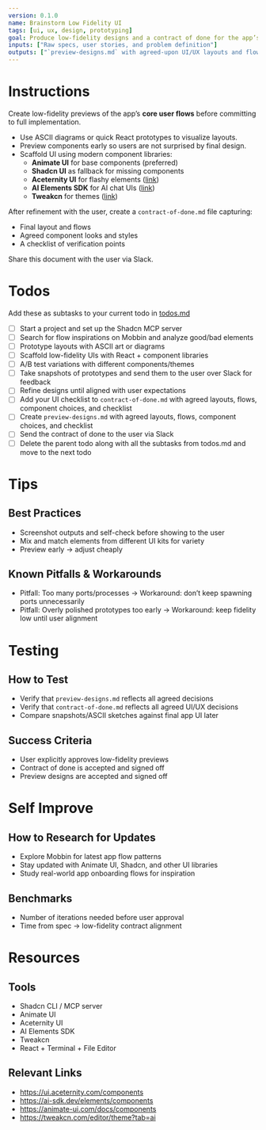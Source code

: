 ```yaml
---
version: 0.1.0
name: Brainstorm Low Fidelity UI
tags: [ui, ux, design, prototyping]
goal: Produce low-fidelity designs and a contract of done for the app’s core user flows
inputs: ["Raw specs, user stories, and problem definition"]
outputs: ["`preview-designs.md` with agreed-upon UI/UX layouts and flows"]
---
```


# Instructions
Create low-fidelity previews of the app’s **core user flows** before committing to full implementation.  
- Use ASCII diagrams or quick React prototypes to visualize layouts.  
- Preview components early so users are not surprised by final design.  
- Scaffold UI using modern component libraries:  
  - **Animate UI** for base components (preferred)  
  - **Shadcn UI** as fallback for missing components  
  - **Aceternity UI** for flashy elements ([link](https://ui.aceternity.com/components))  
  - **AI Elements SDK** for AI chat UIs ([link](https://ai-sdk.dev/elements/components))  
  - **Tweakcn** for themes ([link](https://tweakcn.com/editor/theme?tab=ai))  

After refinement with the user, create a `contract-of-done.md` file capturing:  
- Final layout and flows  
- Agreed component looks and styles  
- A checklist of verification points  

Share this document with the user via Slack.  

# Todos
Add these as subtasks to your current todo in [todos.md](memory/current-tasks/task-[id]/todos.md)  
- [ ] Start a project and set up the Shadcn MCP server  
- [ ] Search for flow inspirations on Mobbin and analyze good/bad elements  
- [ ] Prototype layouts with ASCII art or diagrams  
- [ ] Scaffold low-fidelity UIs with React + component libraries  
- [ ] A/B test variations with different components/themes  
- [ ] Take snapshots of prototypes and send them to the user over Slack for feedback  
- [ ] Refine designs until aligned with user expectations  
- [ ] Add your UI checklist to `contract-of-done.md` with agreed layouts, flows, component choices, and checklist  
- [ ] Create `preview-designs.md` with agreed layouts, flows, component choices, and checklist  
- [ ] Send the contract of done to the user via Slack
- [ ] Delete the parent todo along with all the subtasks from todos.md and move to the next todo 

# Tips
## Best Practices
- Screenshot outputs and self-check before showing to the user  
- Mix and match elements from different UI kits for variety  
- Preview early → adjust cheaply  

## Known Pitfalls & Workarounds
- Pitfall: Too many ports/processes → Workaround: don’t keep spawning ports unnecessarily  
- Pitfall: Overly polished prototypes too early → Workaround: keep fidelity low until user alignment  

# Testing
## How to Test
- Verify that `preview-designs.md` reflects all agreed decisions
- Verify that `contract-of-done.md` reflects all agreed UI/UX decisions
- Compare snapshots/ASCII sketches against final app UI later

## Success Criteria
- User explicitly approves low-fidelity previews  
- Contract of done is accepted and signed off
- Preview designs are accepted and signed off

# Self Improve
## How to Research for Updates
- Explore Mobbin for latest app flow patterns  
- Stay updated with Animate UI, Shadcn, and other UI libraries  
- Study real-world app onboarding flows for inspiration  

## Benchmarks
- Number of iterations needed before user approval  
- Time from spec → low-fidelity contract alignment  

# Resources
## Tools
- Shadcn CLI / MCP server  
- Animate UI  
- Aceternity UI  
- AI Elements SDK  
- Tweakcn  
- React + Terminal + File Editor  

## Relevant Links
- https://ui.aceternity.com/components  
- https://ai-sdk.dev/elements/components  
- https://animate-ui.com/docs/components  
- https://tweakcn.com/editor/theme?tab=ai  